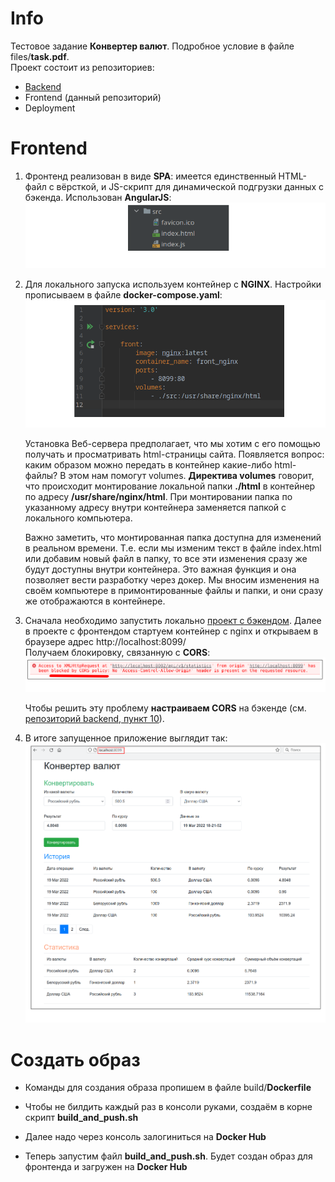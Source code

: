 # Info

Тестовое задание **Конвертер валют**. Подробное условие в файле files/**task.pdf**.  
Проект состоит из репозиториев:
- [Backend](https://github.com/aleksey-nsk/currency_converter_backend)
- Frontend (данный репозиторий)
- Deployment

# Frontend

1. Фронтенд реализован в виде **SPA**: имеется единственный HTML-файл с вёрсткой, и JS-скрипт
   для динамической подгрузки данных с бэкенда. Использован **AngularJS**:  
   ![](https://github.com/aleksey-nsk/currency_converter_frontend/blob/master/screenshots/01_1_structure.png)  
   
2. Для локального запуска используем контейнер с **NGINX**. Настройки прописываем в файле **docker-compose.yaml**:  
   ![](https://github.com/aleksey-nsk/currency_converter_frontend/blob/master/screenshots/02_1_docker.png)  

   Установка Веб-сервера предполагает, что мы хотим с его помощью получать и просматривать html-страницы сайта.
   Появляется вопрос: каким образом можно передать в контейнер какие-либо html-файлы? В этом нам помогут volumes.
   **Директива volumes** говорит, что происходит монтирование локальной папки **./html** в контейнер по
   адресу **/usr/share/nginx/html**. При монтировании папка по указанному адресу внутри контейнера заменяется
   папкой с локального компьютера.  
      
   Важно заметить, что монтированная папка доступна для изменений в реальном времени. Т.е. если мы изменим
   текст в файле index.html или добавим новый файл в папку, то все эти изменения сразу же будут доступны внутри
   контейнера. Это важная функция и она позволяет вести разработку через докер. Мы вносим изменения на своём
   компьютере в примонтированные файлы и папки, и они сразу же отображаются в контейнере.
   
3. Сначала необходимо запустить локально [проект с бэкендом](https://github.com/aleksey-nsk/currency_converter_backend).
   Далее в проекте с фронтендом стартуем контейнер с nginx и открываем в браузере адрес http://localhost:8099/    
   Получаем блокировку, связанную с **CORS**:    
   ![](https://github.com/aleksey-nsk/currency_converter_frontend/blob/master/screenshots/03_1_cors_error.png)    
   
   Чтобы решить эту проблему **настраиваем CORS** на
   бэкенде (см. [репозиторий backend, пункт 10](https://github.com/aleksey-nsk/currency_converter_backend)).
   
4. В итоге запущенное приложение выглядит так:    
   ![](https://github.com/aleksey-nsk/currency_converter_frontend/blob/master/screenshots/04_1_app_run.png)  
   
# Создать образ

- Команды для создания образа пропишем в файле build/**Dockerfile**

- Чтобы не билдить каждый раз в консоли руками, создаём в корне скрипт **build_and_push.sh**

- Далее надо через консоль залогиниться на **Docker Hub**

- Теперь запустим файл **build_and_push.sh**. Будет создан образ для фронтенда и загружен на **Docker Hub**
